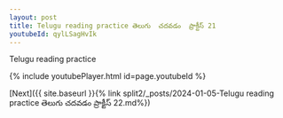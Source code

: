 ```yaml
---
layout: post
title: Telugu reading practice తెలుగు  చదవడం  ప్రాక్టీస్ 21
youtubeId: qylLSagHvIk
---
```

 
 
Telugu reading practice
 
 
 
 
 


{% include youtubePlayer.html id=page.youtubeId %}
 
[Next]({{ site.baseurl }}{% link  split2/_posts/2024-01-05-Telugu reading practice తెలుగు  చదవడం  ప్రాక్టీస్ 22.md%})
 
